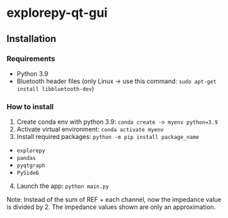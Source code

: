 # explorepy-qt-gui

## Installation
### Requirements
 - Python 3.9
 - Bluetooth header files (only Linux -> use this command: `sudo apt-get install libbluetooth-dev`)

### How to install

1. Create conda env with python 3.9:  `conda create -n myenv python=3.9`
2. Activate virtual environment: `conda activate myenv`
3. Install required packages: `python -m pip install package_name`
 - `explorepy`
 - `pandas`
 - `pyqtgraph`
 - `PySide6`

4. Launch the app: `python main.py`

Note: Instead of the sum of REF + each channel, now the impedance value is divided by 2. The impedance values shown are only an approximation.
